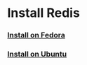 # Install Redis

### [Install on Fedora](./install_on_fedora.md)
### [Install on Ubuntu](./install_on_ubuntu.md)